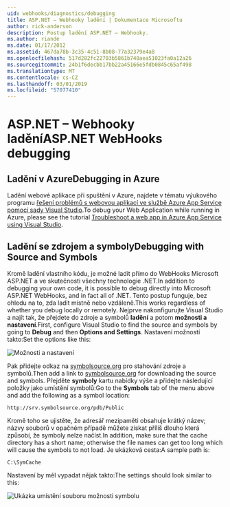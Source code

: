 ```yaml
---
uid: webhooks/diagnostics/debugging
title: ASP.NET – Webhooky ladění | Dokumentace Microsoftu
author: rick-anderson
description: Postup ladění ASP.NET – Webhooky.
ms.author: riande
ms.date: 01/17/2012
ms.assetid: 467da78b-3c35-4c51-8b08-77a32379e4a8
ms.openlocfilehash: 517d282fc22703b5861b748aea51023fa0a12a26
ms.sourcegitcommit: 24b1f6decbb17bb22a45166e5fdb0845c65af498
ms.translationtype: MT
ms.contentlocale: cs-CZ
ms.lasthandoff: 03/01/2019
ms.locfileid: "57077410"
---
```

# <a name="aspnet-webhooks-debugging"></a><span data-ttu-id="bd9ee-103">ASP.NET – Webhooky ladění</span><span class="sxs-lookup"><span data-stu-id="bd9ee-103">ASP.NET WebHooks debugging</span></span>  

## <a name="debugging-in-azure"></a><span data-ttu-id="bd9ee-104">Ladění v Azure</span><span class="sxs-lookup"><span data-stu-id="bd9ee-104">Debugging in Azure</span></span>

<span data-ttu-id="bd9ee-105">Ladění webové aplikace při spuštění v Azure, najdete v tématu výukového programu [řešení problémů s webovou aplikací ve službě Azure App Service pomocí sady Visual Studio](https://azure.microsoft.com/documentation/articles/web-sites-dotnet-troubleshoot-visual-studio/#webserverlogs).</span><span class="sxs-lookup"><span data-stu-id="bd9ee-105">To debug your Web Application while running in Azure, please see the tutorial [Troubleshoot a web app in Azure App Service using Visual Studio](https://azure.microsoft.com/documentation/articles/web-sites-dotnet-troubleshoot-visual-studio/#webserverlogs).</span></span>

## <a name="debugging-with-source-and-symbols"></a><span data-ttu-id="bd9ee-106">Ladění se zdrojem a symboly</span><span class="sxs-lookup"><span data-stu-id="bd9ee-106">Debugging with Source and Symbols</span></span>

<span data-ttu-id="bd9ee-107">Kromě ladění vlastního kódu, je možné ladit přímo do WebHooks Microsoft ASP.NET a ve skutečnosti všechny technologie .NET.</span><span class="sxs-lookup"><span data-stu-id="bd9ee-107">In addition to debugging your own code, it is possible to debug directly into Microsoft ASP.NET WebHooks, and in fact all of .NET.</span></span> <span data-ttu-id="bd9ee-108">Tento postup funguje, bez ohledu na to, zda ladit místně nebo vzdáleně.</span><span class="sxs-lookup"><span data-stu-id="bd9ee-108">This works regardless of whether you debug locally or remotely.</span></span> <span data-ttu-id="bd9ee-109">Nejprve nakonfigurujte Visual Studio a najít tak, že přejdete do zdroje a symbolů **ladění** a potom **možnosti a nastavení**.</span><span class="sxs-lookup"><span data-stu-id="bd9ee-109">First, configure Visual Studio to find the source and symbols by going to **Debug** and then **Options and Settings**.</span></span> <span data-ttu-id="bd9ee-110">Nastavení možností takto:</span><span class="sxs-lookup"><span data-stu-id="bd9ee-110">Set the options like this:</span></span>

![Možnosti a nastavení](_static/SourceSymbols.png)

<span data-ttu-id="bd9ee-112">Pak přidejte odkaz na [symbolsource.org](http://symbolsource.org) pro stahování zdroje a symbolů.</span><span class="sxs-lookup"><span data-stu-id="bd9ee-112">Then add a link to [symbolsource.org](http://symbolsource.org) for downloading the source and symbols.</span></span> <span data-ttu-id="bd9ee-113">Přejděte **symboly** kartu nabídky výše a přidejte následující položky jako umístění symbolů:</span><span class="sxs-lookup"><span data-stu-id="bd9ee-113">Go to the **Symbols** tab of the menu above and add the following as a symbol location:</span></span>

```
http://srv.symbolsource.org/pdb/Public
```

<span data-ttu-id="bd9ee-114">Kromě toho se ujistěte, že adresář mezipaměti obsahuje krátký název; názvy souborů v opačném případě můžete získat příliš dlouho která způsobí, že symboly nelze načíst.</span><span class="sxs-lookup"><span data-stu-id="bd9ee-114">In addition, make sure that the cache directory has a short name; otherwise the file names can get too long which will cause the symbols to not load.</span></span> <span data-ttu-id="bd9ee-115">Je ukázková cesta:</span><span class="sxs-lookup"><span data-stu-id="bd9ee-115">A sample path is:</span></span>

```
C:\SymCache
```

<span data-ttu-id="bd9ee-116">Nastavení by měl vypadat nějak takto:</span><span class="sxs-lookup"><span data-stu-id="bd9ee-116">The settings should look similar to this:</span></span>

![Ukázka umístění souboru možnosti symbolu](_static/SymSource.png)

